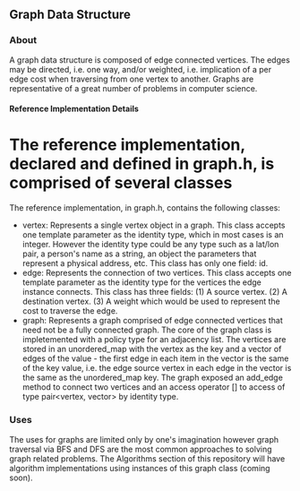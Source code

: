 ## Graph Data Structure

### About
A graph data structure is composed of edge connected vertices. The edges may be directed, i.e. one way, and/or weighted, i.e. implication of a per edge cost when traversing from one vertex to another. Graphs are representative of a great number of problems in computer science.

#### Reference Implementation Details
The reference implementation, declared and defined in graph.h, is comprised of several classes
=======
The reference implementation, in graph.h, contains the following classes:
* vertex:  Represents a single vertex object in a graph.  This class accepts one template parameter as the identity type, which in most cases is an integer.  However the identity type could be any type such as a lat/lon pair, a person's name as a string, an object the parameters that represent a physical address, etc. This class has only one field:  id.
* edge: Represents the connection of two vertices.  This class accepts one template parameter as the identity type for the vertices the edge instance connects.  This class has three fields: (1) A source vertex. (2) A destination vertex.  (3) A weight which would be used to represent the cost to traverse the edge.
* graph:  Represents a graph comprised of edge connected vertices that need not be a fully connected graph. The core of the graph class is impletemented with a policy type for an adjacency list. The vertices are stored in an unordered\_map with the vertex as the key and a vector of edges of the value - the first edge in each item in the vector is the same of the key value, i.e. the edge source vertex in each edge in the vector is the same as the unordered\_map key.  The graph exposed an add\_edge method to connect two vertices and an access operator [] to access of type pair<vertex, vector<edge>> by identity type.

### Uses
The uses for graphs are limited only by one's imagination however graph traversal via BFS and DFS are the most common approaches to solving graph related problems.  The Algorithms section of this repository will have algorithm implementations using instances of this graph class (coming soon).

